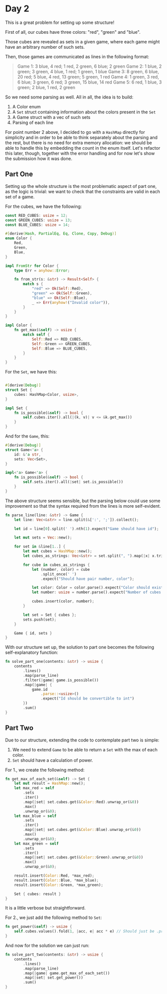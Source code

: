 # Day 2

This is a great problem for setting up some structure!

First of all, our cubes have three colors: "red", "green" and "blue".

Those cubes are revealed as sets in a given game, where each game might have an
arbitrary number of such sets.

Then, those games are communicated as lines in the following format:

> Game 1: 3 blue, 4 red; 1 red, 2 green, 6 blue; 2 green
> Game 2: 1 blue, 2 green; 3 green, 4 blue, 1 red; 1 green, 1 blue
> Game 3: 8 green, 6 blue, 20 red; 5 blue, 4 red, 13 green; 5 green, 1 red
> Game 4: 1 green, 3 red, 6 blue; 3 green, 6 red; 3 green, 15 blue, 14 red
> Game 5: 6 red, 1 blue, 3 green; 2 blue, 1 red, 2 green

So we need some parsing as well. All in all, the idea is to build:

1. A Color enum
1. A `Set` struct containing information about the colors present in the `Set`
1. A Game struct with a vec of such sets
1. Parsing of each line

For point number 2 above, I decided to go with a `HashMap` directly for simplicity and
in order to be able to think separately about the parsing and the rest, but there
is no need for extra memory allocation: we should be able to handle this by embedding
the count in the enum itself. Let's refactor this later, though, together with the error
handling and for now let's show the submission how it was done.

## Part One

Setting up the whole structure is the most problematic aspect of part one, as the logic
is trivial: we want to check that the constraints are valid in each set of a game.

For the cubes, we have the following:

```rust
const RED_CUBES: usize = 12;
const GREEN_CUBES: usize = 13;
const BLUE_CUBES: usize = 14;

#[derive(Hash, PartialEq, Eq, Clone, Copy, Debug)]
enum Color {
    Red,
    Green,
    Blue,
}

impl FromStr for Color {
    type Err = anyhow::Error;

    fn from_str(s: &str) -> Result<Self> {
        match s {
            "red" => Ok(Self::Red),
            "green" => Ok(Self::Green),
            "blue" => Ok(Self::Blue),
            _ => Err(anyhow!("Invalid color")),
        }
    }
}

impl Color {
    fn get_max(&self) -> usize {
        match self {
            Self::Red => RED_CUBES,
            Self::Green => GREEN_CUBES,
            Self::Blue => BLUE_CUBES,
        }
    }
}
```

For the `Set`, we have this:

```rust

#[derive(Debug)]
struct Set {
    cubes: HashMap<Color, usize>,
}

impl Set {
    fn is_possible(&self) -> bool {
        self.cubes.iter().all(|(k, v)| v <= &k.get_max())
    }
}
```

And for the `Game`, this:

```rust
#[derive(Debug)]
struct Game<'a> {
    id: &'a str,
    sets: Vec<Set>,
}

impl<'a> Game<'a> {
    fn is_possible(&self) -> bool {
        self.sets.iter().all(|set| set.is_possible())
    }
}
```

The above structure seems sensible, but the parsing below could use some improvement
so that the syntax required from the lines is more self-evident.

```rust
fn parse_line(line: &str) -> Game {
    let line: Vec<&str> = line.split(&[':', ';']).collect();

    let id = line[0].split(' ').nth(1).expect("Game should have id");

    let mut sets = Vec::new();

    for set in &line[1..] {
        let mut cubes = HashMap::new();
        let cubes_as_strings: Vec<&str> = set.split(", ").map(|x| x.trim()).collect();

        for cube in cubes_as_strings {
            let (number, color) = cube
                .split_once(' ')
                .expect("Should have pair number, color");

            let color: Color = color.parse().expect("Color should exist");
            let number: usize = number.parse().expect("Number of cubes should make sense");

            cubes.insert(color, number);
        }

        let set = Set { cubes };
        sets.push(set);
    }

    Game { id, sets }
}
```

With our structure set up, the solution to part one becomes the following
self-explanatory function:

```rust
fn solve_part_one(contents: &str) -> usize {
    contents
        .lines()
        .map(parse_line)
        .filter(|game| game.is_possible())
        .map(|game| {
            game.id
                .parse::<usize>()
                .expect("Id should be convertible to int")
        })
        .sum()
}
```

## Part Two

Due to our structure, extending the code to contemplate part two is simple:

1. We need to extend `Game` to be able to return a `Set` with the max of each color.
1. `Set` should have a calculation of power.

For 1., we create the following method:

```rust
fn get_max_of_each_set(&self) -> Set {
    let mut result = HashMap::new();
    let max_red = self
        .sets
        .iter()
        .map(|set| set.cubes.get(&Color::Red).unwrap_or(&0))
        .max()
        .unwrap_or(&0);
    let max_blue = self
        .sets
        .iter()
        .map(|set| set.cubes.get(&Color::Blue).unwrap_or(&0))
        .max()
        .unwrap_or(&0);
    let max_green = self
        .sets
        .iter()
        .map(|set| set.cubes.get(&Color::Green).unwrap_or(&0))
        .max()
        .unwrap_or(&0);

    result.insert(Color::Red, *max_red);
    result.insert(Color::Blue, *max_blue);
    result.insert(Color::Green, *max_green);

    Set { cubes: result }
}
```

It is a little verbose but straightforward.

For 2., we just add the following method to `Set`:

```rust
fn get_power(&self) -> usize {
    self.cubes.values().fold(1, |acc, e| acc * e) // Should just be .product().
}
```

And now for the solution we can just run:

```rust
fn solve_part_two(contents: &str) -> usize {
    contents
        .lines()
        .map(parse_line)
        .map(|game| game.get_max_of_each_set())
        .map(|set| set.get_power())
        .sum()
}
```
